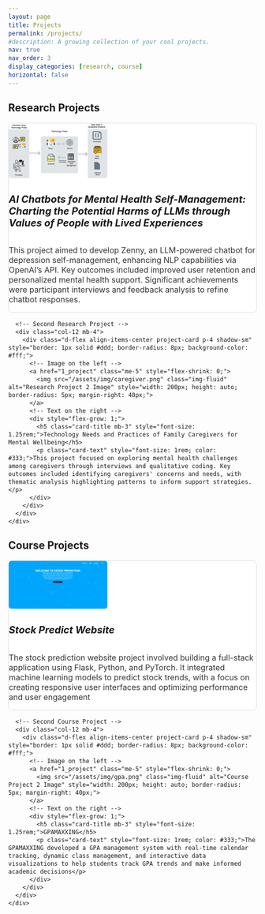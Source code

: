 ```yaml
---
layout: page
title: Projects
permalink: /projects/
#description: A growing collection of your cool projects.
nav: true
nav_order: 3
display_categories: [research, course]
horizontal: false
---
```




<!-- pages/projects.md -->

<div class="projects">
  <!-- Research Projects Section -->
  <h2 class="category mb-4">Research Projects</h2>
  <div class="container">
    <div class="row mb-4">
      <!-- First Research Project -->
      <div class="col-12 mb-4">
        <div class="d-flex align-items-center project-card p-4 shadow-sm" style="border: 1px solid #ddd; border-radius: 8px; background-color: #fff;">
          <!-- Image on the left -->
          <a href="1_project" class="me-5" style="flex-shrink: 0;">
            <img src="/assets/img/Zenny1.png" class="img-fluid" alt="Research Project 1 Image" style="width: 200px; height: auto; border-radius: 5px; margin-right: 40px;">
          </a>
          <!-- Text on the right -->
          <div style="flex-grow: 1;">
            <h5 class="card-title mb-3" style="font-size: 1.25rem;">AI Chatbots for Mental Health Self-Management: Charting the Potential Harms of LLMs through Values of People with Lived Experiences</h5>
            <p class="card-text" style="font-size: 1rem; color: #333;">This project aimed to develop Zenny, an LLM-powered chatbot for depression self-management, enhancing NLP capabilities via OpenAI’s API. Key outcomes included improved user retention and personalized mental health support. Significant achievements were participant interviews and feedback analysis to refine chatbot responses​.</p>
          </div>
        </div>
      </div>
      
      <!-- Second Research Project -->
      <div class="col-12 mb-4">
        <div class="d-flex align-items-center project-card p-4 shadow-sm" style="border: 1px solid #ddd; border-radius: 8px; background-color: #fff;">
          <!-- Image on the left -->
          <a href="1_project" class="me-5" style="flex-shrink: 0;">
            <img src="/assets/img/caregiver.png" class="img-fluid" alt="Research Project 2 Image" style="width: 200px; height: auto; border-radius: 5px; margin-right: 40px;">
          </a>
          <!-- Text on the right -->
          <div style="flex-grow: 1;">
            <h5 class="card-title mb-3" style="font-size: 1.25rem;">Technology Needs and Practices of Family Caregivers for Mental Wellbeing</h5>
            <p class="card-text" style="font-size: 1rem; color: #333;">This project focused on exploring mental health challenges among caregivers through interviews and qualitative coding. Key outcomes included identifying caregivers' concerns and needs, with thematic analysis highlighting patterns to inform support strategies.​</p>
          </div>
        </div>
      </div>
    </div>
  </div>
  
  <!-- Course Projects Section -->
  <h2 class="category mb-4">Course Projects</h2>
  <div class="container">
    <div class="row mb-4">
      <!-- First Course Project -->
      <div class="col-12 mb-4">
        <div class="d-flex align-items-center project-card p-4 shadow-sm" style="border: 1px solid #ddd; border-radius: 8px; background-color: #fff;">
          <!-- Image on the left -->
          <a href="1_project" class="me-5" style="flex-shrink: 0;">
            <img src="/assets/img/stock_welcome.jpg" class="img-fluid" alt="Course Project 1 Image" style="width: 200px; height: auto; border-radius: 5px; margin-right: 40px;">
          </a>
          <!-- Text on the right -->
          <div style="flex-grow: 1;">
            <h5 class="card-title mb-3" style="font-size: 1.25rem;">Stock Predict Website</h5>
            <p class="card-text" style="font-size: 1rem; color: #333;">The stock prediction website project involved building a full-stack application using Flask, Python, and PyTorch. It integrated machine learning models to predict stock trends, with a focus on creating responsive user interfaces and optimizing performance and user engagement​</p>
          </div>
        </div>
      </div>
      
      <!-- Second Course Project -->
      <div class="col-12 mb-4">
        <div class="d-flex align-items-center project-card p-4 shadow-sm" style="border: 1px solid #ddd; border-radius: 8px; background-color: #fff;">
          <!-- Image on the left -->
          <a href="1_project" class="me-5" style="flex-shrink: 0;">
            <img src="/assets/img/gpa.png" class="img-fluid" alt="Course Project 2 Image" style="width: 200px; height: auto; border-radius: 5px; margin-right: 40px;">
          </a>
          <!-- Text on the right -->
          <div style="flex-grow: 1;">
            <h5 class="card-title mb-3" style="font-size: 1.25rem;">GPAMAXXING</h5>
            <p class="card-text" style="font-size: 1rem; color: #333;">The GPAMAXXING developed a GPA management system with real-time calendar tracking, dynamic class management, and interactive data visualizations to help students track GPA trends and make informed academic decisions​</p>
          </div>
        </div>
      </div>
    </div>
  </div>
</div>
